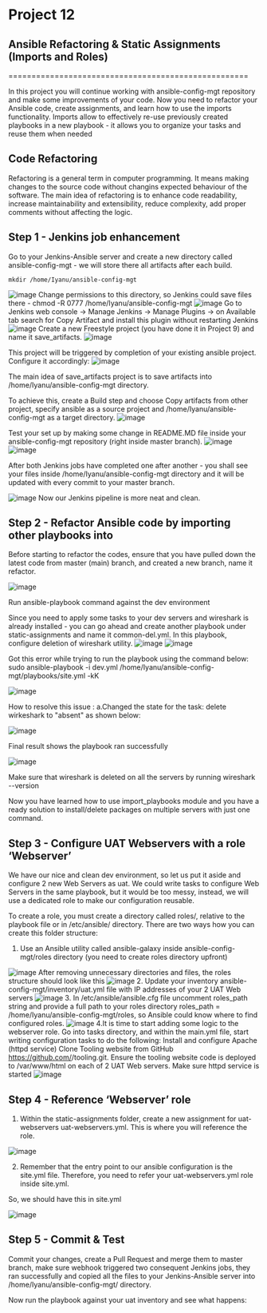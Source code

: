 # Project 12
## Ansible Refactoring & Static Assignments (Imports and Roles)
====================================================

In this project you will continue working with ansible-config-mgt repository and make some improvements of your code. Now you need to refactor your Ansible code, create assignments, and learn how to use the imports functionality. Imports allow to effectively re-use previously created playbooks in a new playbook - it allows you to organize your tasks and reuse them when needed


## Code Refactoring

Refactoring is a general term in computer programming. It means making changes to the source code without changins expected behaviour of the software. The main idea of refactoring is to enhance code readability, increase maintainability and extensibility, reduce complexity, add proper comments without affecting the logic.

## Step 1 - Jenkins job enhancement

Go to your Jenkins-Ansible server and create a new directory called ansible-config-mgt - we will store there all artifacts after each build.

    mkdir /home/Iyanu/ansible-config-mgt
  ![image](https://user-images.githubusercontent.com/57386428/113708908-b0c6a000-9696-11eb-946c-35cb660d5d96.png)
Change permissions to this directory, so Jenkins could save files there -
    chmod -R 0777 /home/Iyanu/ansible-config-mgt
  ![image](https://user-images.githubusercontent.com/57386428/113709086-f1261e00-9696-11eb-81be-dfc34db17273.png)
Go to Jenkins web console -> Manage Jenkins -> Manage Plugins -> on Available tab search for Copy Artifact and install this plugin without restarting Jenkins
  ![image](https://user-images.githubusercontent.com/57386428/113709397-47935c80-9697-11eb-8979-bc37d9b8d833.png)
 Create a new Freestyle project (you have done it in Project 9) and name it save_artifacts.
  ![image](https://user-images.githubusercontent.com/57386428/113709653-9ccf6e00-9697-11eb-897a-0634706c9772.png)

 This project will be triggered by completion of your existing ansible project. Configure it accordingly:
 ![image](https://user-images.githubusercontent.com/57386428/113709766-bec8f080-9697-11eb-8a3c-ca77cd5ab4c9.png)
 
 The main idea of save_artifacts project is to save artifacts into /home/Iyanu/ansible-config-mgt directory.
 
 To achieve this, create a Build step and choose Copy artifacts from other project, specify ansible as a source project and /home/Iyanu/ansible-config-mgt as a target directory.
 ![image](https://user-images.githubusercontent.com/57386428/113710088-21ba8780-9698-11eb-913c-28c97cb467fb.png)
 
 Test your set up by making some change in README.MD file inside your ansible-config-mgt repository (right inside master branch).
 ![image](https://user-images.githubusercontent.com/57386428/113712403-ed949600-969a-11eb-91c1-ae2f36f0b8fd.png)
![image](https://user-images.githubusercontent.com/57386428/113712479-04d38380-969b-11eb-93e6-775f6d1c42b6.png)

After  both Jenkins jobs have completed one after another - you shall see your files inside /home/Iyanu/ansible-config-mgt directory and it will be updated with every commit to your master branch.

![image](https://user-images.githubusercontent.com/57386428/113712586-2af92380-969b-11eb-9359-22453b451bdd.png)
 Now our Jenkins pipeline is more neat and clean.
 
 ## Step 2 - Refactor Ansible code by importing other playbooks into
 
 Before starting to refactor the codes, ensure that you have pulled down the latest code from master (main) branch, and created a new branch, name it refactor.
 
 ![image](https://user-images.githubusercontent.com/57386428/113722799-9cd66a80-96a5-11eb-9edf-0a6a6467ad96.png)
 
Run ansible-playbook command against the dev environment

Since you need to apply some tasks to your dev servers and wireshark is already installed - you can go ahead and create another playbook under static-assignments and name it common-del.yml. In this playbook, configure deletion of wireshark utility.
![image](https://user-images.githubusercontent.com/57386428/113723802-8f6db000-96a6-11eb-928a-31ab196a7dc9.png)
![image](https://user-images.githubusercontent.com/57386428/113724026-c9d74d00-96a6-11eb-99ab-8ea575010bb6.png)

Got this error while trying to run the playbook using the command below:
sudo ansible-playbook -i dev.yml /home/Iyanu/ansible-config-mgt/playbooks/site.yml -kK

![image](https://user-images.githubusercontent.com/57386428/113726552-2e93a700-96a9-11eb-9605-3971c2e1998b.png)

How to resolve this issue :
 a.Changed the state for the task: delete wirkeshark to "absent" as shown below:
 
 ![image](https://user-images.githubusercontent.com/57386428/113727868-651df180-96aa-11eb-92a4-c2b3a3ab5805.png)

Final result shows the playbook ran successfully 

![image](https://user-images.githubusercontent.com/57386428/113727978-841c8380-96aa-11eb-810a-6d35e9b9fc91.png)

Make sure that wireshark is deleted on all the servers by running wireshark --version

Now you have learned how to use import_playbooks module and you have a ready solution to install/delete packages on multiple servers with just one command.

## Step 3 - Configure UAT Webservers with a role ‘Webserver’

We have our nice and clean dev environment, so let us put it aside and configure 2 new Web Servers as uat. We could write tasks to configure Web Servers in the same playbook, but it would be too messy, instead, we will use a dedicated role to make our configuration reusable.

To create a role, you must create a directory called roles/, relative to the playbook file or in /etc/ansible/ directory.
There are two ways how you can create this folder structure:

1. Use an Ansible utility called ansible-galaxy inside ansible-config-mgt/roles directory (you need to create roles directory upfront)

![image](https://user-images.githubusercontent.com/57386428/113934238-59b1ef80-97aa-11eb-93e3-3ba85360afca.png)
After removing unnecessary directories and files, the roles structure should look like this
![image](https://user-images.githubusercontent.com/57386428/113934571-c88f4880-97aa-11eb-91f3-5789eb0b87de.png)
2. Update your inventory ansible-config-mgt/inventory/uat.yml file with IP addresses of your 2 UAT Web servers
![image](https://user-images.githubusercontent.com/57386428/113933051-fa071480-97a8-11eb-80e9-9c879826be07.png)
3. In /etc/ansible/ansible.cfg file uncomment roles_path string and provide a full path to your roles directory roles_path = /home/Iyanu/ansible-config-mgt/roles, so Ansible could know where to find configured roles.
![image](https://user-images.githubusercontent.com/57386428/113935642-9d592900-97ab-11eb-85f1-0a331887f438.png)
4.It is time to start adding some logic to the webserver role. Go into tasks directory, and within the main.yml file, start writing configuration tasks to do the following:
    Install and configure Apache (httpd service)
    Clone Tooling website from GitHub https://github.com/<your-name>/tooling.git.
    Ensure the tooling website code is deployed to /var/www/html on each of 2 UAT Web servers.
    Make sure httpd service is started
 ![image](https://user-images.githubusercontent.com/57386428/113936605-da71eb00-97ac-11eb-8425-e1b1123b3e54.png)
    
## Step 4 - Reference ‘Webserver’ role
1. Within the static-assignments folder, create a new assignment for uat-webservers uat-webservers.yml. This is where you will reference the role.

![image](https://user-images.githubusercontent.com/57386428/113942302-6ee04b80-97b5-11eb-9a72-f7c2469989be.png)

2. Remember that the entry point to our ansible configuration is the site.yml file. Therefore, you need to refer your uat-webservers.yml role inside site.yml.

So, we should have this in site.yml

![image](https://user-images.githubusercontent.com/57386428/113943116-da76e880-97b6-11eb-9737-bb602c4f2306.png)

## Step 5 - Commit & Test

Commit your changes, create a Pull Request and merge them to master branch, make sure webhook triggered two consequent Jenkins jobs, they ran successfully and copied all the files to your Jenkins-Ansible server into /home/Iyanu/ansible-config-mgt/ directory.

Now run the playbook against your uat inventory and see what happens:








